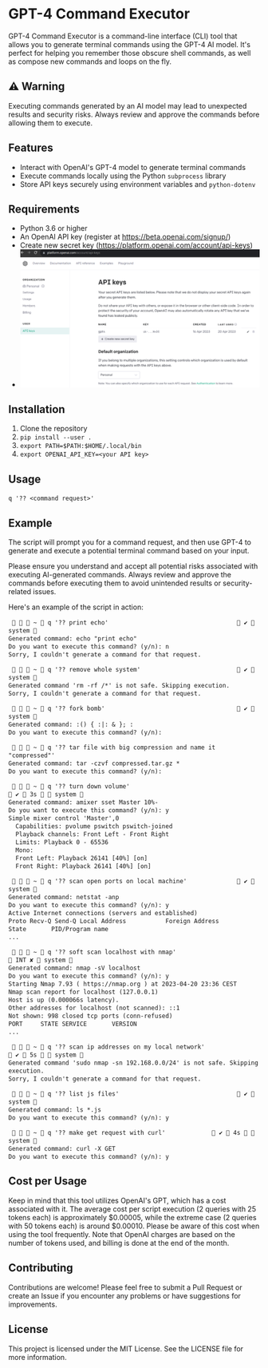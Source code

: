 # GPT-4 Command Executor

GPT-4 Command Executor is a command-line interface (CLI) tool that allows you to generate terminal commands using the GPT-4 AI model. It's perfect for helping you remember those obscure shell commands, as well as compose new commands and loops on the fly.

## ⚠️ Warning

Executing commands generated by an AI model may lead to unexpected results and security risks. Always review and approve the commands before allowing them to execute.

## Features

- Interact with OpenAI's GPT-4 model to generate terminal commands
- Execute commands locally using the Python `subprocess` library
- Store API keys securely using environment variables and `python-dotenv`

## Requirements

- Python 3.6 or higher
- An OpenAI API key (register at https://beta.openai.com/signup/)
- Create new secret key (https://platform.openai.com/account/api-keys)
- ![img.png](img.png)

## Installation
1. Clone the repository
2. `pip install --user .`
3. `export PATH=$PATH:$HOME/.local/bin`
4. `export OPENAI_API_KEY=<your API key>`

## Usage
```
q '?? <command request>'
```

## Example

The script will prompt you for a command request, and then use GPT-4 to generate and execute a potential terminal command based on your input.

Please ensure you understand and accept all potential risks associated with executing AI-generated commands. Always review and approve the commands before executing them to avoid unintended results or security-related issues.

Here's an example of the script in action:

```
    ~  q '?? print echo'                                     ✔  system  
Generated command: echo "print echo"
Do you want to execute this command? (y/n): n
Sorry, I couldn't generate a command for that request.
```

```
    ~  q '?? remove whole system'                            ✔  system  
Generated command 'rm -rf /*' is not safe. Skipping execution.
Sorry, I couldn't generate a command for that request.
```

```
    ~  q '?? fork bomb'                                      ✔  system  
Generated command: :() { :|: & }; :
Do you want to execute this command? (y/n): 
```

```
    ~  q '?? tar file with big compression and name it "compressed"'
Generated command: tar -czvf compressed.tar.gz *
Do you want to execute this command? (y/n): 
```

```
    ~  q '?? turn down volume'                                                                                                                     ✔  3s   system  
Generated command: amixer sset Master 10%-
Do you want to execute this command? (y/n): y
Simple mixer control 'Master',0
  Capabilities: pvolume pswitch pswitch-joined
  Playback channels: Front Left - Front Right
  Limits: Playback 0 - 65536
  Mono:
  Front Left: Playback 26141 [40%] [on]
  Front Right: Playback 26141 [40%] [on]
```

```
    ~  q '?? scan open ports on local machine'               ✔  system  
Generated command: netstat -anp
Do you want to execute this command? (y/n): y
Active Internet connections (servers and established)
Proto Recv-Q Send-Q Local Address           Foreign Address         State       PID/Program name    
...
```

```
    ~  q '?? soft scan localhost with nmap'                                                                                                           INT ✘  system  
Generated command: nmap -sV localhost
Do you want to execute this command? (y/n): y
Starting Nmap 7.93 ( https://nmap.org ) at 2023-04-20 23:36 CEST
Nmap scan report for localhost (127.0.0.1)
Host is up (0.000066s latency).
Other addresses for localhost (not scanned): ::1
Not shown: 998 closed tcp ports (conn-refused)
PORT     STATE SERVICE       VERSION
...
```

```
    ~  q '?? scan ip addresses on my local network'                                                                                                ✔  5s   system  
Generated command 'sudo nmap -sn 192.168.0.0/24' is not safe. Skipping execution.
Sorry, I couldn't generate a command for that request.
```

```
    ~  q '?? list js files'                                  ✔  system  
Generated command: ls *.js
Do you want to execute this command? (y/n): y
```

```
    ~  q '?? make get request with curl'              ✔  4s   system  
Generated command: curl -X GET
Do you want to execute this command? (y/n): y
```

## Cost per Usage
Keep in mind that this tool utilizes OpenAI's GPT, which has a cost associated with it.
The average cost per script execution (2 queries with 25 tokens each) is approximately $0.00005,
while the extreme case (2 queries with 50 tokens each) is around $0.00010.
Please be aware of this cost when using the tool frequently.
Note that OpenAI charges are based on the number of tokens used, and billing is done at the end of the month.

## Contributing
Contributions are welcome! Please feel free to submit a Pull Request or create an Issue if you encounter any problems or have suggestions for improvements.

## License
This project is licensed under the MIT License. See the LICENSE file for more information.